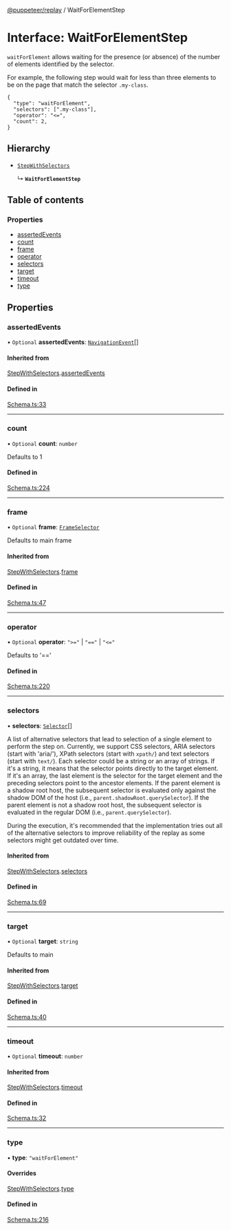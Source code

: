[@puppeteer/replay](../README.md) / WaitForElementStep

# Interface: WaitForElementStep

`waitForElement` allows waiting for the presence (or absence) of the number
of elements identified by the selector.

For example, the following step would wait for less than three elements
to be on the page that match the selector `.my-class`.

```
{
  "type": "waitForElement",
  "selectors": [".my-class"],
  "operator": "<=",
  "count": 2,
}
```

## Hierarchy

- [`StepWithSelectors`](Schema.StepWithSelectors.md)

  ↳ **`WaitForElementStep`**

## Table of contents

### Properties

- [assertedEvents](WaitForElementStep.md#assertedevents)
- [count](WaitForElementStep.md#count)
- [frame](WaitForElementStep.md#frame)
- [operator](WaitForElementStep.md#operator)
- [selectors](WaitForElementStep.md#selectors)
- [target](WaitForElementStep.md#target)
- [timeout](WaitForElementStep.md#timeout)
- [type](WaitForElementStep.md#type)

## Properties

### assertedEvents

• `Optional` **assertedEvents**: [`NavigationEvent`](Schema.NavigationEvent.md)[]

#### Inherited from

[StepWithSelectors](Schema.StepWithSelectors.md).[assertedEvents](Schema.StepWithSelectors.md#assertedevents)

#### Defined in

[Schema.ts:33](https://github.com/puppeteer/replay/blob/main/src/Schema.ts#L33)

---

### count

• `Optional` **count**: `number`

Defaults to 1

#### Defined in

[Schema.ts:224](https://github.com/puppeteer/replay/blob/main/src/Schema.ts#L224)

---

### frame

• `Optional` **frame**: [`FrameSelector`](../modules/Schema.md#frameselector)

Defaults to main frame

#### Inherited from

[StepWithSelectors](Schema.StepWithSelectors.md).[frame](Schema.StepWithSelectors.md#frame)

#### Defined in

[Schema.ts:47](https://github.com/puppeteer/replay/blob/main/src/Schema.ts#L47)

---

### operator

• `Optional` **operator**: `">="` \| `"=="` \| `"<="`

Defaults to '=='

#### Defined in

[Schema.ts:220](https://github.com/puppeteer/replay/blob/main/src/Schema.ts#L220)

---

### selectors

• **selectors**: [`Selector`](../modules/Schema.md#selector)[]

A list of alternative selectors that lead to selection of a single element
to perform the step on. Currently, we support CSS selectors, ARIA selectors
(start with 'aria/'), XPath selectors (start with `xpath/`) and text
selectors (start with `text/`). Each selector could be a string or an array
of strings. If it's a string, it means that the selector points directly to
the target element. If it's an array, the last element is the selector for
the target element and the preceding selectors point to the ancestor
elements. If the parent element is a shadow root host, the subsequent
selector is evaluated only against the shadow DOM of the host (i.e.,
`parent.shadowRoot.querySelector`). If the parent element is not a shadow
root host, the subsequent selector is evaluated in the regular DOM (i.e.,
`parent.querySelector`).

During the execution, it's recommended that the implementation tries out
all of the alternative selectors to improve reliability of the replay as
some selectors might get outdated over time.

#### Inherited from

[StepWithSelectors](Schema.StepWithSelectors.md).[selectors](Schema.StepWithSelectors.md#selectors)

#### Defined in

[Schema.ts:69](https://github.com/puppeteer/replay/blob/main/src/Schema.ts#L69)

---

### target

• `Optional` **target**: `string`

Defaults to main

#### Inherited from

[StepWithSelectors](Schema.StepWithSelectors.md).[target](Schema.StepWithSelectors.md#target)

#### Defined in

[Schema.ts:40](https://github.com/puppeteer/replay/blob/main/src/Schema.ts#L40)

---

### timeout

• `Optional` **timeout**: `number`

#### Inherited from

[StepWithSelectors](Schema.StepWithSelectors.md).[timeout](Schema.StepWithSelectors.md#timeout)

#### Defined in

[Schema.ts:32](https://github.com/puppeteer/replay/blob/main/src/Schema.ts#L32)

---

### type

• **type**: `"waitForElement"`

#### Overrides

[StepWithSelectors](Schema.StepWithSelectors.md).[type](Schema.StepWithSelectors.md#type)

#### Defined in

[Schema.ts:216](https://github.com/puppeteer/replay/blob/main/src/Schema.ts#L216)
